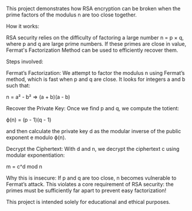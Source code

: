 This project demonstrates how RSA encryption can be broken when the prime factors of the modulus n are too close together.

How it works:

RSA security relies on the difficulty of factoring a large number n = p × q, where p and q are large prime numbers. If these primes are close in value, Fermat's Factorization Method can be used to efficiently recover them.

Steps involved:

Fermat’s Factorization:
We attempt to factor the modulus n using Fermat’s method, which is fast when p and q are close. It looks for integers a and b such that:

n = a² - b² ⇒ (a + b)(a - b)

Recover the Private Key:
Once we find p and q, we compute the totient:

ϕ(n) = (p - 1)(q - 1)

and then calculate the private key d as the modular inverse of the public exponent e modulo ϕ(n).

Decrypt the Ciphertext:
With d and n, we decrypt the ciphertext c using modular exponentiation:

m = c^d mod n

Why this is insecure:
If p and q are too close, n becomes vulnerable to Fermat’s attack. This violates a core requirement of RSA security: the primes must be sufficiently far apart to prevent easy factorization!

This project is intended solely for educational and ethical purposes.
